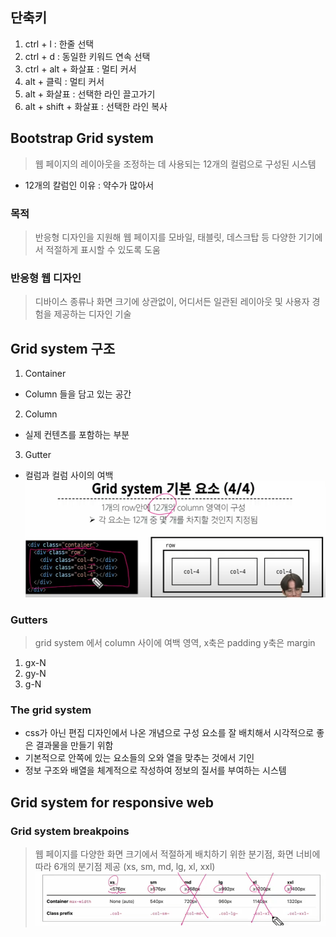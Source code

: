 ## 단축키
1. ctrl + l : 한줄 선택
2. ctrl + d : 동일한 키워드 연속 선택
3. ctrl + alt + 화살표 : 멀티 커서
4. alt + 클릭 : 멀티 커서 
5. alt + 화살표 : 선택한 라인 끌고가기
6. alt + shift + 화살표 : 선택한 라인 복사

## Bootstrap Grid system 
> 웹 페이지의 레이아웃을 조정하는 데 사용되는 12개의 컬럼으로 구성된 시스템

- 12개의 칼럼인 이유 : 약수가 많아서

### 목적 
> 반응형 디자인을 지원해 웹 페이지를 모바일, 태블릿, 데스크탑 등 다양한 기기에서 적절하게 표시할 수 있도록 도움

### 반응형 웹 디자인
> 디바이스 종류나 화면 크기에 상관없이, 어디서든 일관된 레이아웃 및 사용자 경험을 제공하는 디자인 기술 

## Grid system 구조
1. Container
- Column 들을 담고 있는 공간
2. Column 
- 실제 컨텐츠를 포함하는 부분
3. Gutter
- 컬럼과 컬럼 사이의 여백
![이미지](/images/gridsystem.png)

### Gutters 
> grid system 에서 column 사이에 여백 영역, x축은 padding y축은 margin

1. gx-N
2. gy-N
3. g-N

### The grid system
- css가 아닌 편집 디자인에서 나온 개념으로 구성 요소를 잘 배치해서 시각적으로 좋은 결과물을 만들기 위함
- 기본적으로 안쪽에 있는 요소들의 오와 열을 맞추는 것에서 기인
- 정보 구조와 배열을 체계적으로 작성하여 정보의 질서를 부여하는 시스템

## Grid system for responsive web

### Grid system breakpoins
> 웹 페이지를 다양한 화면 크기에서 적절하게 배치하기 위한 분기점, 화면 너비에 따라 6개의 분기점 제공 (xs, sm, md, lg, xl, xxl)
![이미지](/images/gridsystem2.png)


